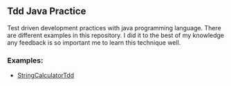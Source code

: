 ## Tdd Java Practice

Test driven development practices with java programming language. There are different examples in this repository. I did it to the best of my knowledge any feedback is so important me to learn this technique well.

### Examples:

* [StringCalculatorTdd](./StringCalculatorTdd/README.md)
